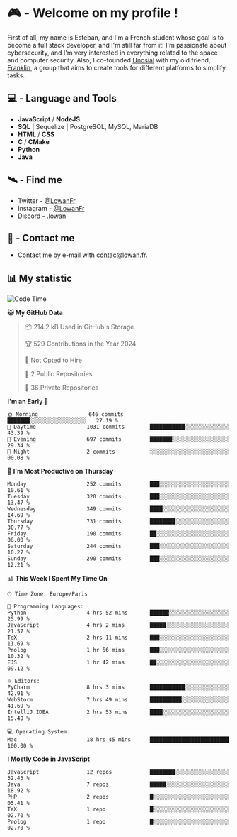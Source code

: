 # 🎮 - Welcome on my profile !
First of all, my name is Esteban, and I'm a French student whose goal is to become a full stack developer, and I'm still far from it!
I'm passionate about cybersecurity, and I'm very interested in everything related to the space and computer security.
Also, I co-founded [Unosial](https://github.com/Unosial) with my old friend, [Franklin](https://github.com/AbaFranklin/), a group that aims to create tools for different platforms to simplify tasks. 



## 💻 - Language and Tools
- **JavaScript** / **NodeJS**
- **SQL** | Sequelize | PostgreSQL, MySQL, MariaDB
- **HTML** / **CSS**
- **C** / **CMake**
- **Python**
- **Java**

## 🛰️ - Find me

 - Twitter - [@LowanFr](https://twitter.com/LowanFr/)
 - Instagram - [@LowanFr](https://instagram.com/LowanFr)
 - Discord -  .lowan
 
## 📡 - Contact me
 - Contact me by e-mail with [contac@lowan.fr](mailto:contact@lowan.fr).

## 📊 My statistic
<!--START_SECTION:waka-->
![Code Time](http://img.shields.io/badge/Code%20Time-1%2C031%20hrs%2058%20mins-blue)

**🐱 My GitHub Data** 

> 📦 214.2 kB Used in GitHub's Storage 
 > 
> 🏆 529 Contributions in the Year 2024
 > 
> 🚫 Not Opted to Hire
 > 
> 📜 2 Public Repositories 
 > 
> 🔑 36 Private Repositories 
 > 
**I'm an Early 🐤** 

```text
🌞 Morning                646 commits         ███████░░░░░░░░░░░░░░░░░░   27.19 % 
🌆 Daytime                1031 commits        ███████████░░░░░░░░░░░░░░   43.39 % 
🌃 Evening                697 commits         ███████░░░░░░░░░░░░░░░░░░   29.34 % 
🌙 Night                  2 commits           ░░░░░░░░░░░░░░░░░░░░░░░░░   00.08 % 
```
📅 **I'm Most Productive on Thursday** 

```text
Monday                   252 commits         ███░░░░░░░░░░░░░░░░░░░░░░   10.61 % 
Tuesday                  320 commits         ███░░░░░░░░░░░░░░░░░░░░░░   13.47 % 
Wednesday                349 commits         ████░░░░░░░░░░░░░░░░░░░░░   14.69 % 
Thursday                 731 commits         ████████░░░░░░░░░░░░░░░░░   30.77 % 
Friday                   190 commits         ██░░░░░░░░░░░░░░░░░░░░░░░   08.00 % 
Saturday                 244 commits         ███░░░░░░░░░░░░░░░░░░░░░░   10.27 % 
Sunday                   290 commits         ███░░░░░░░░░░░░░░░░░░░░░░   12.21 % 
```


📊 **This Week I Spent My Time On** 

```text
🕑︎ Time Zone: Europe/Paris

💬 Programming Languages: 
Python                   4 hrs 52 mins       ██████░░░░░░░░░░░░░░░░░░░   25.99 % 
JavaScript               4 hrs 2 mins        █████░░░░░░░░░░░░░░░░░░░░   21.57 % 
TeX                      2 hrs 11 mins       ███░░░░░░░░░░░░░░░░░░░░░░   11.69 % 
Prolog                   1 hr 56 mins        ███░░░░░░░░░░░░░░░░░░░░░░   10.32 % 
EJS                      1 hr 42 mins        ██░░░░░░░░░░░░░░░░░░░░░░░   09.12 % 

🔥 Editors: 
PyCharm                  8 hrs 3 mins        ███████████░░░░░░░░░░░░░░   42.91 % 
WebStorm                 7 hrs 49 mins       ██████████░░░░░░░░░░░░░░░   41.69 % 
IntelliJ IDEA            2 hrs 53 mins       ████░░░░░░░░░░░░░░░░░░░░░   15.40 % 

💻 Operating System: 
Mac                      18 hrs 45 mins      █████████████████████████   100.00 % 
```

**I Mostly Code in JavaScript** 

```text
JavaScript               12 repos            ████████░░░░░░░░░░░░░░░░░   32.43 % 
Java                     7 repos             █████░░░░░░░░░░░░░░░░░░░░   18.92 % 
PHP                      2 repos             █░░░░░░░░░░░░░░░░░░░░░░░░   05.41 % 
TeX                      1 repo              █░░░░░░░░░░░░░░░░░░░░░░░░   02.70 % 
Prolog                   1 repo              █░░░░░░░░░░░░░░░░░░░░░░░░   02.70 % 
```




<!--END_SECTION:waka-->
